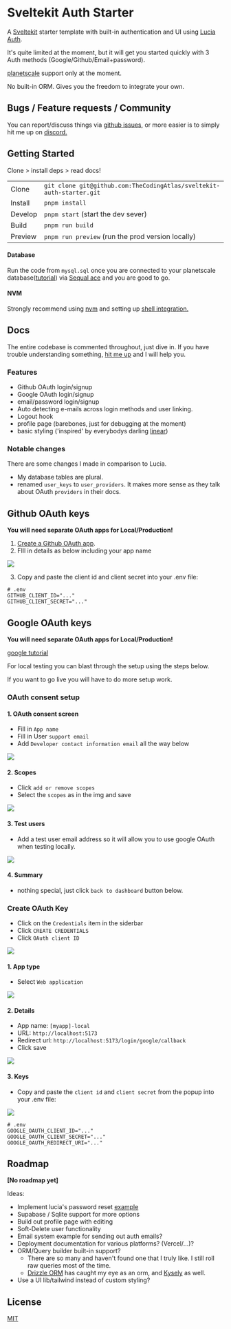 # Sveltekit Auth Starter

A [Sveltekit](https://github.com/sveltejs/kit#readme) starter template with built-in authentication and UI using [Lucia Auth](https://lucia-auth.com/).

It's quite limited at the moment, but it will get you started quickly with 3 Auth methods (Google/Github/Email+password).

[planetscale](https://planetscale.com) support only at the moment.

No built-in ORM. Gives you the freedom to integrate your own.

## Bugs / Feature requests / Community

You can report/discuss things via [github issues](https://github.com/TheCodingAtlas/sveltekit-auth-starter/issues), or more easier is to simply hit me up on [discord.](https://discord.gg/fKxa67EpnU)

## Getting Started

Clone > install deps > read docs!

|         |                                                                       |
| ------- | --------------------------------------------------------------------- |
| Clone   | `git clone git@github.com:TheCodingAtlas/sveltekit-auth-starter.git ` |
| Install | `pnpm install`                                                        |
| Develop | `pnpm start` (start the dev sever)                                    |
| Build   | `pnpm run build`                                                      |
| Preview | `pnpm run preview` (run the prod version locally)                     |

#### Database

Run the code from `mysql.sql` once you are connected to your planetscale database([tutorial](https://planetscale.com/docs/tutorials/connect-mysql-gui)) via [Sequal ace](https://sequel-ace.com/) and you are good to go.

#### NVM

Strongly recommend using [nvm](https://github.com/nvm-sh/nvm) and setting up [shell integration.](https://github.com/nvm-sh/nvm#deeper-shell-integration)

## Docs

The entire codebase is commented throughout, just dive in. If you have trouble understanding something, [hit me up](https://discord.gg/fKxa67EpnU) and I will help you.

### Features

- Github OAuth login/signup
- Google OAuth login/signup
- email/password login/signup
- Auto detecting e-mails across login methods and user linking.
- Logout hook
- profile page (barebones, just for debugging at the moment)
- basic styling ('inspired' by everybodys darling [linear](https://linear.app/))

### Notable changes

There are some changes I made in comparison to Lucia.

- My database tables are plural.
- renamed `user_keys` to `user_providers`. It makes more sense as they talk about OAuth `providers` in their docs.

## Github OAuth keys

**You will need separate OAuth apps for Local/Production!**

1. [Create a Github OAuth app](https://docs.github.com/en/apps/oauth-apps/building-oauth-apps/creating-an-oauth-app).
2. FIll in details as below including your app name

<img src="tutorials/github-oauth/1.png" />

3. Copy and paste the client id and client secret into your .env file:

```
# .env
GITHUB_CLIENT_ID="..."
GITHUB_CLIENT_SECRET="..."
```

## Google OAuth keys

**You will need separate OAuth apps for Local/Production!**

[google tutorial](https://support.google.com/cloud/answer/6158849?hl=en)

For local testing you can blast through the setup using the steps below.

If you want to go live you will have to do more setup work.

### OAuth consent setup

#### 1. OAuth consent screen

- Fill in `App name`
- Fill in User `support email`
- Add `Developer contact information email` all the way below

<img src="tutorials/google-oauth/1.png" />

#### 2. Scopes

- Click `add or remove scopes`
- Select the `scopes` as in the img and save

<img src="tutorials/google-oauth/2.png" />

#### 3. Test users

- Add a test user email address so it will allow you to use google OAuth when testing locally.

<img src="tutorials/google-oauth/3.png" />

#### 4. Summary

- nothing special, just click `back to dashboard` button below.

### Create OAuth Key

- Click on the `Credentials` item in the siderbar
- Click `CREATE CREDENTIALS`
- Click `OAuth client ID`

<img src="tutorials/google-oauth/4.png" />

#### 1. App type

- Select `Web application`

<img src="tutorials/google-oauth/5.png" />

#### 2. Details

- App name: `[myapp]-local`
- URL: `http://localhost:5173`
- Redirect url: `http://localhost:5173/login/google/callback`
- Click save

<img src="tutorials/google-oauth/6.png" />

#### 3. Keys

- Copy and paste the `client id` and `client secret` from the popup into your .env file:

<img src="tutorials/google-oauth/7.png" />

```
# .env
GOOGLE_OAUTH_CLIENT_ID="..."
GOOGLE_OAUTH_CLIENT_SECRET="..."
GOOGLE_OAUTH_REDIRECT_URI="..."
```

## Roadmap

**[No roadmap yet]**

Ideas:

- Implement lucia's password reset [example](https://lucia-auth.com/guidebook/password-reset-link)
- Supabase / Sqlite support for more options
- Build out profile page with editing
- Soft-Delete user functionality
- Email system example for sending out auth emails?
- Deployment documentation for various platforms? (Vercel/...)?
- ORM/Query builder built-in support?
  - There are so many and haven't found one that I truly like. I still roll raw queries most of the time.
  - [Drizzle ORM](https://github.com/drizzle-team/drizzle-orm) has caught my eye as an orm, and [Kysely](https://kysely.dev/) as well.
- Use a UI lib/tailwind instead of custom styling?

## License

[MIT](LICENSE)
